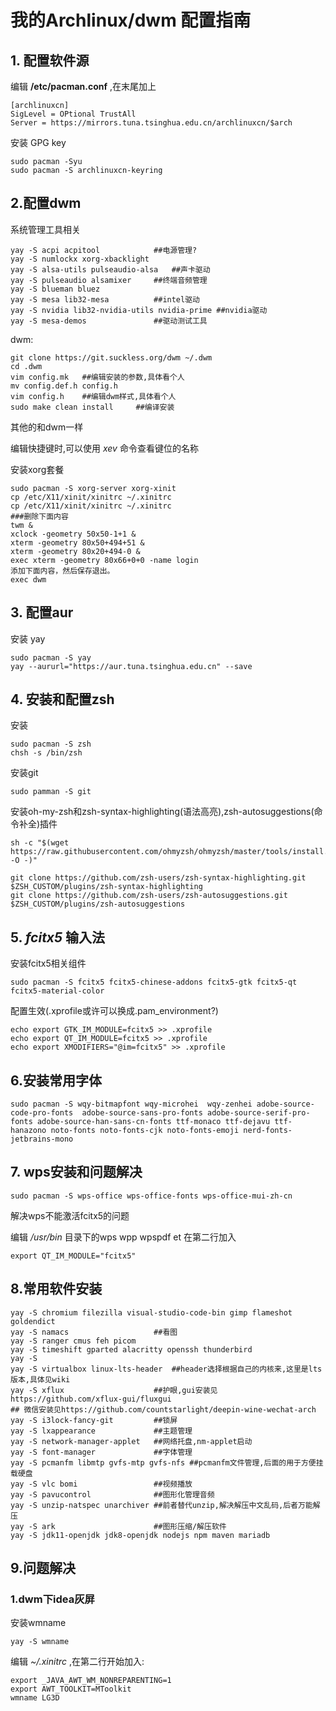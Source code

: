 # 我的Archlinux/dwm 配置指南

## 1. 配置软件源

编辑 **/etc/pacman.conf** ,在末尾加上

```
[archlinuxcn]
SigLevel = OPtional TrustAll
Server = https://mirrors.tuna.tsinghua.edu.cn/archlinuxcn/$arch
```

安装 GPG key

```
sudo pacman -Syu
sudo pacman -S archlinuxcn-keyring
```

## 2.配置dwm

系统管理工具相关

```
yay -S acpi acpitool			##电源管理?
yay -S numlockx xorg-xbacklight 
yay -S alsa-utils pulseaudio-alsa	##声卡驱动
yay -S pulseaudio alsamixer		##终端音频管理
yay -S blueman bluez
yay -S mesa lib32-mesa			##intel驱动
yay -S nvidia lib32-nvidia-utils nvidia-prime ##nvidia驱动
yay -S mesa-demos				##驱动测试工具
```

dwm:

```
git clone https://git.suckless.org/dwm ~/.dwm
cd .dwm
vim config.mk	##编辑安装的参数,具体看个人
mv config.def.h config.h
vim config.h	##编辑dwm样式,具体看个人
sudo make clean install  	##编译安装
```

其他的和dwm一样

编辑快捷键时,可以使用 *xev* 命令查看键位的名称

安装xorg套餐

```
sudo pacman -S xorg-server xorg-xinit
cp /etc/X11/xinit/xinitrc ~/.xinitrc
cp /etc/X11/xinit/xinitrc ~/.xinitrc
###删除下面内容
twm &
xclock -geometry 50x50-1+1 &
xterm -geometry 80x50+494+51 &
xterm -geometry 80x20+494-0 &
exec xterm -geometry 80x66+0+0 -name login
添加下面内容，然后保存退出。
exec dwm
```



## 3. 配置aur

安装 yay

```
sudo pacman -S yay
yay --aururl="https://aur.tuna.tsinghua.edu.cn" --save
```

## 4. 安装和配置zsh

安装

```
sudo pacman -S zsh
chsh -s /bin/zsh
```

安装git

```
sudo pamman -S git
```

安装oh-my-zsh和zsh-syntax-highlighting(语法高亮),zsh-autosuggestions(命令补全)插件

```
sh -c "$(wget https://raw.githubusercontent.com/ohmyzsh/ohmyzsh/master/tools/install.sh -O -)"

git clone https://github.com/zsh-users/zsh-syntax-highlighting.git $ZSH_CUSTOM/plugins/zsh-syntax-highlighting
git clone https://github.com/zsh-users/zsh-autosuggestions.git $ZSH_CUSTOM/plugins/zsh-autosuggestions
```

## 5.  *fcitx5* 输入法

安装fcitx5相关组件

```
sudo pacman -S fcitx5 fcitx5-chinese-addons fcitx5-gtk fcitx5-qt fcitx5-material-color
```

配置生效(.xprofile或许可以换成.pam_environment?)

```
echo export GTK_IM_MODULE=fcitx5 >> .xprofile
echo export QT_IM_MODULE=fcitx5 >> .xprofile
echo export XMODIFIERS="@im=fcitx5" >> .xprofile
```

## 6.安装常用字体

```
sudo pacman -S wqy-bitmapfont wqy-microhei  wqy-zenhei adobe-source-code-pro-fonts  adobe-source-sans-pro-fonts adobe-source-serif-pro-fonts adobe-source-han-sans-cn-fonts ttf-monaco ttf-dejavu ttf-hanazono noto-fonts noto-fonts-cjk noto-fonts-emoji nerd-fonts-jetbrains-mono
```

## 7. wps安装和问题解决

```
sudo pacman -S wps-office wps-office-fonts wps-office-mui-zh-cn
```

解决wps不能激活fcitx5的问题

编辑 */usr/bin* 目录下的wps wpp wpspdf et
在第二行加入

```
export QT_IM_MODULE="fcitx5"
```

## 8.常用软件安装

```
yay -S chromium filezilla visual-studio-code-bin gimp flameshot goldendict
yay -S namacs 					##看图
yay -S ranger cmus feh picom
yay -S timeshift gparted alacritty openssh thunderbird
yay -S 
yay -S virtualbox linux-lts-header	##header选择根据自己的内核来,这里是lts版本,具体见wiki
yay -S xflux					##护眼,gui安装见https://github.com/xflux-gui/fluxgui
## 微信安装见https://github.com/countstarlight/deepin-wine-wechat-arch
yay -S i3lock-fancy-git			##锁屏
yay -S lxappearance				##主题管理
yay -S network-manager-applet	##网络托盘,nm-applet启动
yay -S font-manager				##字体管理
yay -S pcmanfm libmtp gvfs-mtp gvfs-nfs ##pcmanfm文件管理,后面的用于方便挂载硬盘
yay -S vlc bomi					##视频播放
yay -S pavucontrol				##图形化管理音频
yay -S unzip-natspec unarchiver	##前者替代unzip,解决解压中文乱码,后者万能解压
yay -S ark						##图形压缩/解压软件
yay -S jdk11-openjdk jdk8-openjdk nodejs npm maven mariadb

```

## 9.问题解决

### 1.dwm下idea灰屏

安装wmname

```
yay -S wmname
```

编辑 *~/.xinitrc* ,在第二行开始加入:

```
export _JAVA_AWT_WM_NONREPARENTING=1
export AWT_TOOLKIT=MToolkit
wmname LG3D
```










